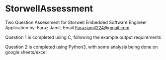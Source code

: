 # StorwellAssessment
Two Question Assessment for Storwell Embedded Software Engineer Application by: Faraz Jamil, Email Farazjamil224@gmail.com

Question 1 is completed using C, following the example output requirements

Question 2 is completed using Python3, with some analysis being done on google sheets/excel

